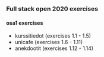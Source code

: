 ### Full stack open 2020 exercises

#### osa1 exercises

* kurssitiedot  (exercises 1.1 - 1.5)
* unicafe       (exercises 1.6 - 1.11)
* anekdootit    (exercises 1.12 - 1.14)
